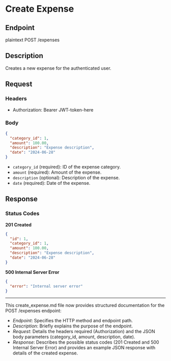 # Create Expense

## Endpoint
plaintext
POST /expenses


## Description
Creates a new expense for the authenticated user.

## Request
### Headers
- Authorization: Bearer JWT-token-here

### Body
```json
{
  "category_id": 1,
  "amount": 100.00,
  "description": "Expense description",
  "date": "2024-06-28"
}
```

- `category_id` (required): ID of the expense category.
- `amount` (required): Amount of the expense.
- `description` (optional): Description of the expense.
- `date` (required): Date of the expense.

## Response
### Status Codes
**201 Created**
```json
{
  "id": 1,
  "category_id": 1,
  "amount": 100.00,
  "description": "Expense description",
  "date": "2024-06-28"
}
```

**500 Internal Server Error**
```json
{
  "error": "Internal server error"
}
```

---

This create_expense.md file now provides structured documentation for the POST /expenses endpoint:

- *Endpoint*: Specifies the HTTP method and endpoint path.
- *Description*: Briefly explains the purpose of the endpoint.
- *Request*: Details the headers required (Authorization) and the JSON body parameters (category_id, amount, description, date).
- *Response*: Describes the possible status codes (201 Created and 500 Internal Server Error) and provides an example JSON response with details of the created expense.

